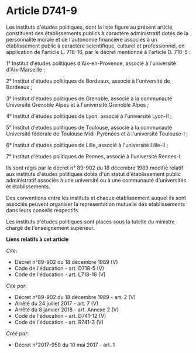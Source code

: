 # Article D741-9

Les instituts d'études politiques, dont la liste figure au présent article, constituent des établissements publics à
caractère administratif dotés de la personnalité morale et de l'autonomie financière associés à un établissement public à
caractère scientifique, culturel et professionnel, en application de l'article L. 718-16, par le décret mentionné à l'article
D. 718-5 : 

1° Institut d'études politiques d'Aix-en-Provence, associé à l'université d'Aix-Marseille ; 

2° Institut d'études politiques de Bordeaux, associé à l'université de Bordeaux ; 

3° Institut d'études politiques de Grenoble, associé à la communauté Université Grenoble Alpes et à l'université Grenoble
Alpes ; 

4° Institut d'études politiques de Lyon, associé à l'université Lyon-II ; 

5° Institut d'études politiques de Toulouse, associé à la communauté Université fédérale de Toulouse Midi-Pyrénées et à
l'université Toulouse-I ; 

6° Institut d'études politiques de Lille, associé à l'université Lille-II ; 

7° Institut d'études politiques de Rennes, associé à l'université Rennes-I. 

Ils sont régis par le décret n° 89-902 du 18 décembre 1989 modifié relatif aux instituts d'études politiques dotés d'un
statut d'établissement public administratif associés à une université ou à une communauté d'universités et établissements. 

Des conventions entre les instituts et chaque établissement auquel ils sont associés peuvent organiser la représentation
mutuelle des établissements dans leurs conseils respectifs. 

Les instituts d'études politiques sont placés sous la tutelle du ministre chargé de l'enseignement supérieur.

**Liens relatifs à cet article**

_Cite_:

  - Décret n°89-902 du 18 décembre 1989 (V)
  - Code de l'éducation - art. D718-5 (V)
  - Code de l'éducation - art. L718-16 (V)

_Cité par_:

  - Décret n°89-902 du 18 décembre 1989 - art. 2 (V)
  - Arrêté du 24 juillet 2017 - art. 7 (V)
  - Arrêté du 8 janvier 2018 - art. Annexe 2 (V)
  - Code de l'éducation - art. D741-12 (V)
  - Code de l'éducation - art. R741-3 (V)

_Créé par_:

  - Décret n°2017-959 du 10 mai 2017 - art. 1
